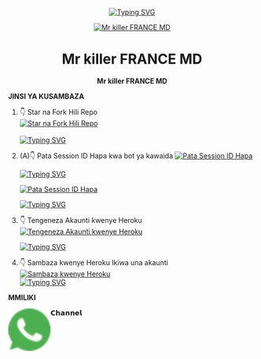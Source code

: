 <p align="center">
  <a href="https://git.io/typing-svg">
    <img src="https://readme-typing-svg.demolab.com?font=Black+Ops+One&size=50&pause=1000&color=1BAFBAFF&center=true&width=910&height=100&lines=ASANTE+KWA+MCHANGO+WAKO+-+USISAHAU+KUFORK+REPO+LANGU;IMETENGENEZWA+NA+Mr+killer+FRANCE+MD;ILITOLEWA+25.9.2024" alt="Typing SVG" />
  </a>
</p>

<p align="center">
  <a href="https://whatsapp.com/channel/0029VawO6hgF6sn7k3SuVU3z">
    <img alt="Mr killer FRANCE MD" height="300" src="https://tse2.mm.bing.net/th?id=OIP.bgLAnTj7pQrz2547qbwyqAHaHa&pid=Api" />
  </a>
</p>

<h1 align="center">Mr killer FRANCE MD</h1>

<p align="center"><b>Mr killer FRANCE MD</b></p>

**JINSI YA KUSAMBAZA**

1. 👇 Star na Fork Hili Repo  
   [![Star na Fork Hili Repo](https://img.shields.io/static/v1?label=Star%20%26%20Fork%20Hili%20Repo&message=GitHub&color=181717&style=for-the-badge&logo=github&logoColor=white)](https://github.com/ibra-pixel/Ibupixel-/fork)  
   <br>
   [![Typing SVG](https://readme-typing-svg.demolab.com?font=Rockstar-ExtraBold&color=blue&lines=🄵🄾🅁🄺+🄽🄰+🅂🅃🄰🅁+🄷🄸🄻🄸+🅁🄴🄿🄾👆)](https://git.io/typing-svg)

2. (A)👇 Pata Session ID Hapa kwa bot ya kawaida
   [![Pata Session ID Hapa](https://img.shields.io/static/v1?label=Session%20ID&message=Generate&color=FF4500&style=for-the-badge&logo=firefox&logoColor=white)](https://mr-killer-france-md-pair-code.onrender.com) 

   [![Typing SVG](https://readme-typing-svg.demolab.com?font=Rockstar-Extra-Bold&color=blue&lines=🅂🄴🅂🅂🄸🄾🄽+🄸🄳+🅂🄸🅃🄴+🄸🅂+🄷🄴🅁🄴1👆)](https://git.io/typing-svg)
   
   [![Pata Session ID Hapa](https://img.shields.io/static/v1?label=Session%20ID&message=Generate&color=FF4500&style=for-the-badge&logo=firefox&logoColor=white)](https://mr-killer-france-md-pair-code.onrender.com/pair)
   
   [![Typing SVG](https://readme-typing-svg.demolab.com?font=Rockstar-Extra-Bold&color=blue&lines=🅂🄴🅂🅂🄸🄾🄽+🄸🄳+🅂🄸🅃🄴🄴+🄸🅂+🄷🄴🅁🄴2👆)](https://git.io/typing-svg)
   <br>

3. 👇 Tengeneza Akaunti kwenye Heroku  
   [![Tengeneza Akaunti kwenye Heroku](https://img.shields.io/static/v1?label=Tengeneza%20Akaunti&message=Heroku&color=430098&style=for-the-badge&logo=heroku&logoColor=white)](https://heroku.com)  

   [![Typing SVG](https://readme-typing-svg.demolab.com?font=Rockstar-Extra-Bold&color=blue&lines=🄲🅁🄴🄰🅃🄴+🄰🄲🄲🄾🅄🄽🅃+🄺🅆🄴🄽🅈🄴+🄷🄴🅁🄾🄺🅄👆)](https://git.io/typing-svg)
   <br>

4. 👇 Sambaza kwenye Heroku Ikiwa una akaunti
   [![Sambaza kwenye Heroku](https://img.shields.io/static/v1?label=Sambaza%20kwenye&message=Heroku&color=430098&style=for-the-badge&logo=heroku&logoColor=white)](https://dashboard.heroku.com/new?template=https://github.com/ibra-pixel/Ibupixel-/tree/main)  
   [![Typing SVG](https://readme-typing-svg.demolab.com?font=Rockstar-Extra-Bold&color=blue&lines=🄳🄴🄿🄻🄾🅈+🄺🅆🄴🄽🅈🄴+🄷🄴🅁🄾🄺🅄👆)](https://git.io/typing-svg)

**MMILIKI**

<p align="center">
  <a href="https://wa.me/255628848298">
    <img align="left" alt="Mr killer FRANCE MD | WhatsApp" width="86px" src="https://raw.githubusercontent.com/PikaBotz/My_Personal_Space/main/Images/AnyaBot_pics/Anya_v2/Whatsapp.svg" />
  </a>
</p>

**𝗖𝗵𝗮𝗻𝗻𝗲𝗹**

<p align="center">
  <a href="https://whatsapp.com/channel/0029VawO6hgF6sn7k3SuVU3z">
    <img align="left" alt="Mr killer FRANCE MD | WhatsApp" width="86px" src="https://raw.githubusercontent.com/Pika5